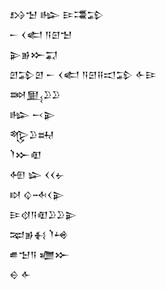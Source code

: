 <div class='block'>
<div class='line'>𒋳𒈠 𒈗 𒄿𒃮𒁉</div>
<div class='line'>𒀸 𒌋𒅗 𒀀𒇉𒈠</div>
<div class='line'>𒉌𒂊𒁍𒍑</div>
<div class='line'>𒇻𒁉𒇻 𒀸 𒌋𒅗 𒀀𒇉𒍝𒀊𒁉 𒅆𒄿</div>
<div class='line'>𒇷𒅅𒊒𒊒</div>
<div class='line'>𒈗 𒁁𒉌</div>
<div class='line'>𒈜𒊒𒊻</div>
<div class='line'>𒇺𒁍𒊏</div>
<div class='line'>𒅇 𒇽 𒌋𒌋𒉡</div>
<div class='line'>𒊭 𒌒𒁄𒌋𒉌</div>
<div class='line'>𒄿𒋼𒀀𒊏𒊒𒊒𒉌</div>
<div class='line'>𒉈𒂊𒈬 𒇺𒆲</div>
<div class='line'>𒌑𒈠𒀀 𒁾𒁍</div>
<div class='line'>𒀪 𒅆</div>
</div>
